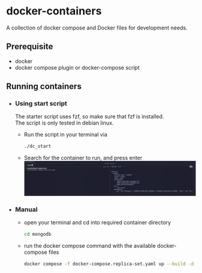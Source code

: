 # docker-containers
A collection of docker compose and Docker files for development needs.

## Prerequisite 
- docker
- docker compose plugin or docker-compose script

## Running containers
- ### Using start script
    The starter script uses fzf, so make sure that fzf is installed. <br>
    The script is only tested in debian linux.

  - Run the script in your terminal via
    ```bash
    ./dc_start
    ```
  - Search for the container to run, and press enter 
![screenshot](./assets/screenshot.png)
- ### Manual
  - open your terminal and cd into required container directory
    ```bash
    cd mongodb
    ```
  - run the docker compose command with the available docker-compose files
    ```bash
    docker compose -f docker-compose.replica-set.yaml up --build -d
    ```

